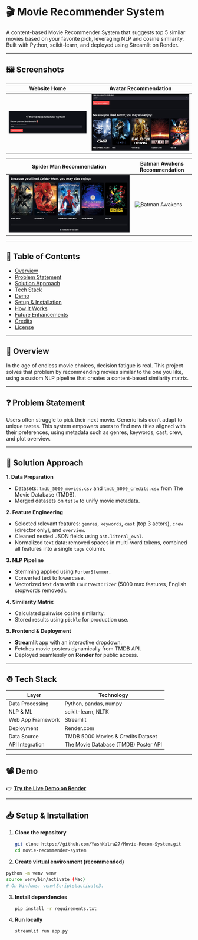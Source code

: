 # 🎬 Movie Recommender System

A content-based Movie Recommender System that suggests top 5 similar movies based on your favorite pick, leveraging NLP and cosine similarity. Built with Python, scikit-learn, and deployed using Streamlit on Render.

---

## 🖼️ Screenshots

| Website Home | Avatar Recommendation |
|--------------|-----------------------|
| ![Website](./assets/website.png) | ![Avatar](./assets/avatar.png) |

| Spider Man Recommendation | Batman Awakens Recommendation |
|---------------------------|--------------------------------|
| ![Spider Man](./assets/spiderman.png) | ![Batman Awakens](./assets/batmanawakens.png) |

---

## 📌 Table of Contents

- [Overview](#overview)
- [Problem Statement](#problem-statement)
- [Solution Approach](#solution-approach)
- [Tech Stack](#tech-stack)
- [Demo](#demo)
- [Setup & Installation](#setup--installation)
- [How It Works](#how-it-works)
- [Future Enhancements](#future-enhancements)
- [Credits](#credits)
- [License](#license)

---

## 🚀 Overview

In the age of endless movie choices, decision fatigue is real. This project solves that problem by recommending movies similar to the one you like, using a custom NLP pipeline that creates a content-based similarity matrix.

---

## ❓ Problem Statement

Users often struggle to pick their next movie. Generic lists don’t adapt to unique tastes. This system empowers users to find new titles aligned with their preferences, using metadata such as genres, keywords, cast, crew, and plot overview.

---

## 🧩 Solution Approach

**1. Data Preparation**

- Datasets: `tmdb_5000_movies.csv` and `tmdb_5000_credits.csv` from The Movie Database (TMDB).
- Merged datasets on `title` to unify movie metadata.

**2. Feature Engineering**

- Selected relevant features: `genres`, `keywords`, `cast` (top 3 actors), `crew` (director only), and `overview`.
- Cleaned nested JSON fields using `ast.literal_eval`.
- Normalized text data: removed spaces in multi-word tokens, combined all features into a single `tags` column.

**3. NLP Pipeline**

- Stemming applied using `PorterStemmer`.
- Converted text to lowercase.
- Vectorized text data with `CountVectorizer` (5000 max features, English stopwords removed).

**4. Similarity Matrix**

- Calculated pairwise cosine similarity.
- Stored results using `pickle` for production use.

**5. Frontend & Deployment**

- **Streamlit** app with an interactive dropdown.
- Fetches movie posters dynamically from TMDB API.
- Deployed seamlessly on **Render** for public access.

---

## ⚙️ Tech Stack

| Layer               | Technology                               |
|---------------------|------------------------------------------|
| Data Processing     | Python, pandas, numpy                    |
| NLP & ML            | scikit-learn, NLTK                       |
| Web App Framework   | Streamlit                                |
| Deployment          | Render.com                               |
| Data Source         | TMDB 5000 Movies & Credits Dataset       |
| API Integration     | The Movie Database (TMDB) Poster API     |

---

## 📽️ Demo

👉 [**Try the Live Demo on Render**](https://movie-recommender-system-yashkalra27.onrender.com/)

---

## 📥 Setup & Installation

1. **Clone the repository**

   ```bash
   git clone https://github.com/YashKalra27/Movie-Recom-System.git
   cd movie-recommender-system

2.	**Create virtual environment (recommended)**
   
   ```bash
   python -m venv venv
   source venv/bin/activate (Mac)
   # On Windows: venv\Scripts\activate3.
   ```

3. **Install dependencies**
   
   ```bash
   pip install -r requirements.txt
   ```
   
4. **Run locally**
   
   ```bash
   streamlit run app.py
   ```
